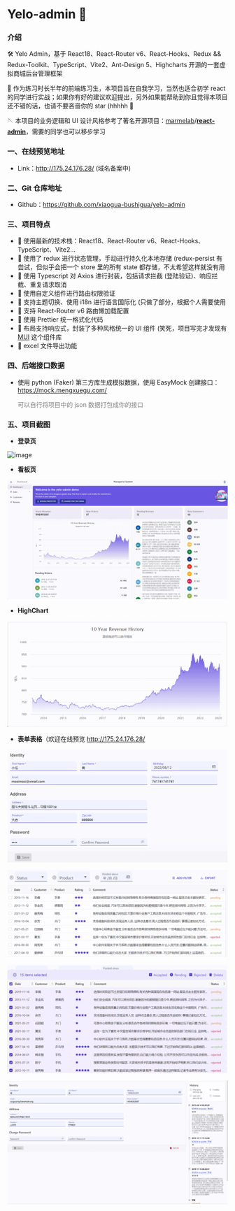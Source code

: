 # Yelo-admin 🚀



### 介绍

🛠  Yelo Admin，基于 React18、React-Router v6、React-Hooks、Redux && Redux-Toolkit、TypeScript、Vite2、Ant-Design 5、Highcharts 开源的一套虚拟商城后台管理框架

🔌 作为练习时长半年的前端练习生，本项目旨在自我学习，当然也适合初学 react 的同学进行实战；如果你有好的建议欢迎提出，另外如果能帮助到你且觉得本项目还不错的话，也请不要吝啬你的 star (hhhhh 🧡

🪡 本项目的业务逻辑和 UI 设计风格参考了著名开源项目：[marmelab](https://github.com/marmelab)/**[react-admin](https://github.com/marmelab/react-admin)**，需要的同学也可以移步学习

### 一、在线预览地址

- Link：http://175.24.176.28/ (域名备案中)

### 二、Git 仓库地址

- Github：https://github.com/xiaogua-bushigua/yelo-admin

### 三、项目特点

- 🧩	使用最新的技术栈：React18、React-Router v6、React-Hooks、TypeScript、Vite2...
- 🧩    使用了 redux 进行状态管理，手动进行持久化本地存储 (redux-persist 有尝试，但似乎会把一个 store 里的所有 state 都存储，不太希望这样就没有用
- 🧩    使用 Typescript 对 Axios 进行封装，包括请求拦截 (登陆验证)、响应拦截、重复请求取消
- 🧩    使用自定义组件进行路由权限验证
- 🧩    支持主题切换、使用 i18n 进行语言国际化 (只做了部分，根据个人需要使用
- 🧩    支持 React-Router v6 路由懒加载配置
- 🧩    使用 Prettier 统一格式化代码
- 🧩    布局支持响应式，封装了多种风格统一的 UI 组件 (笑死，项目写完才发现有 [MUI](https://mui.com/) 这个组件库
- 🧩    excel 文件导出功能

### 四、后端接口数据

- 使用 python (Faker) 第三方库生成模拟数据，使用 EasyMock 创建接口：https://mock.mengxuegu.com/ 

  <font color='gray'>可以自行将项目中的 json 数据打包成你的接口</font>

### 五、项目截图

- **登录页**

![image](https://github.com/xiaogua-bushigua/yelo-admin/blob/main/screenshoots/6-1.gif)

- **看板页**

![image](https://github.com/xiaogua-bushigua/yelo-admin/blob/main/screenshoots/6-2.gif)

- **HighChart**

![image](https://github.com/xiaogua-bushigua/yelo-admin/blob/main/screenshoots/6-3.gif)

- **表单表格**（欢迎在线预览 http://175.24.176.28/

![image](https://github.com/xiaogua-bushigua/yelo-admin/blob/main/screenshoots/6-4.png)

![image](https://github.com/xiaogua-bushigua/yelo-admin/blob/main/screenshoots/6-5.png)

![image](https://github.com/xiaogua-bushigua/yelo-admin/blob/main/screenshoots/6-6.png)

![image](https://github.com/xiaogua-bushigua/yelo-admin/blob/main/screenshoots/6-7.png)